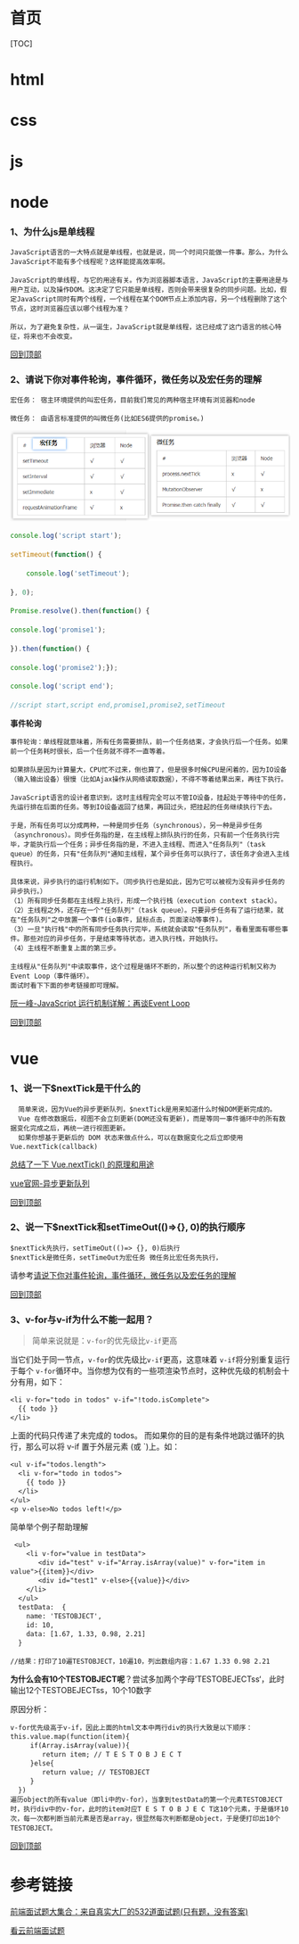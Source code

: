 # 首页

[TOC]



# html

# css

# js

# node

### 1、为什么js是单线程

```
JavaScript语言的一大特点就是单线程，也就是说，同一个时间只能做一件事。那么，为什么JavaScript不能有多个线程呢？这样能提高效率啊。

JavaScript的单线程，与它的用途有关。作为浏览器脚本语言，JavaScript的主要用途是与用户互动，以及操作DOM。这决定了它只能是单线程，否则会带来很复杂的同步问题。比如，假定JavaScript同时有两个线程，一个线程在某个DOM节点上添加内容，另一个线程删除了这个节点，这时浏览器应该以哪个线程为准？

所以，为了避免复杂性，从一诞生，JavaScript就是单线程，这已经成了这门语言的核心特征，将来也不会改变。
```

[回到顶部](#首页)

### 2、请说下你对事件轮询，事件循环，微任务以及宏任务的理解

```
宏任务： 宿主环境提供的叫宏任务，目前我们常见的两种宿主环境有浏览器和node

微任务： 由语言标准提供的叫微任务(比如ES6提供的promise。)

```

![image-20200401201222313](assets/image-20200401201222313.png)

```js
console.log('script start');

setTimeout(function() {

    console.log('setTimeout');

}, 0);

Promise.resolve().then(function() {    

console.log('promise1');

}).then(function() {    

console.log('promise2');});

console.log('script end');

//script start,script end,promise1,promise2,setTimeout
```

**事件轮询**

```
事件轮询：单线程就意味着，所有任务需要排队，前一个任务结束，才会执行后一个任务。如果前一个任务耗时很长，后一个任务就不得不一直等着。

如果排队是因为计算量大，CPU忙不过来，倒也算了，但是很多时候CPU是闲着的，因为IO设备（输入输出设备）很慢（比如Ajax操作从网络读取数据），不得不等着结果出来，再往下执行。

JavaScript语言的设计者意识到，这时主线程完全可以不管IO设备，挂起处于等待中的任务，先运行排在后面的任务。等到IO设备返回了结果，再回过头，把挂起的任务继续执行下去。

于是，所有任务可以分成两种，一种是同步任务（synchronous），另一种是异步任务（asynchronous）。同步任务指的是，在主线程上排队执行的任务，只有前一个任务执行完毕，才能执行后一个任务；异步任务指的是，不进入主线程、而进入"任务队列"（task queue）的任务，只有"任务队列"通知主线程，某个异步任务可以执行了，该任务才会进入主线程执行。

具体来说，异步执行的运行机制如下。（同步执行也是如此，因为它可以被视为没有异步任务的异步执行。）
（1）所有同步任务都在主线程上执行，形成一个执行栈（execution context stack）。
（2）主线程之外，还存在一个"任务队列"（task queue）。只要异步任务有了运行结果，就在"任务队列"之中放置一个事件(io事件，鼠标点击，页面滚动等事件)。
（3）一旦"执行栈"中的所有同步任务执行完毕，系统就会读取"任务队列"，看看里面有哪些事件。那些对应的异步任务，于是结束等待状态，进入执行栈，开始执行。
（4）主线程不断重复上面的第三步。

主线程从"任务队列"中读取事件，这个过程是循环不断的，所以整个的这种运行机制又称为Event Loop（事件循环）。
面试时看下下面的参考链接即可理解。
```

[阮一峰-JavaScript 运行机制详解：再谈Event Loop](http://www.ruanyifeng.com/blog/2014/10/event-loop.html)

[回到顶部](#首页)

# vue

### 1、说一下$nextTick是干什么的

```
  简单来说，因为Vue的异步更新队列，$nextTick是用来知道什么时候DOM更新完成的。
  Vue 在修改数据后，视图不会立刻更新(DOM还没有更新)，而是等同一事件循环中的所有数据变化完成之后，再统一进行视图更新。
  如果你想基于更新后的 DOM 状态来做点什么，可以在数据变化之后立即使用 Vue.nextTick(callback)
```

[总结了一下 Vue.nextTick() 的原理和用途](https://www.cnblogs.com/lguow/p/12247304.html)

[vue官网-异步更新队列](https://cn.vuejs.org/v2/guide/reactivity.html#异步更新队列)

[回到顶部](#首页)

### 2、说一下$nextTick和setTimeOut(()=>{}, 0)的执行顺序

```
$nextTick先执行，setTimeOut(()=> {}, 0)后执行
$nextTick是微任务，setTimeOut为宏任务 微任务比宏任务先执行，
```

请参考[请说下你对事件轮询，事件循环，微任务以及宏任务的理解](#2、请说下你对事件轮询，事件循环，微任务以及宏任务的理解)

[回到顶部](#首页)

### 3、v-for与v-if为什么不能一起用？

> 简单来说就是：`v-for`的优先级比`v-if`更高

当它们处于同一节点，`v-for`的优先级比`v-if`更高，这意味着 `v-if`将分别重复运行于每个 `v-for`循环中。当你想为仅有的一些项渲染节点时，这种优先级的机制会十分有用，如下：

```vue
<li v-for="todo in todos" v-if="!todo.isComplete">
  {{ todo }}
</li>
```

上面的代码只传递了未完成的 todos。
而如果你的目的是有条件地跳过循环的执行，那么可以将 v-if 置于外层元素 (或 `)上。如：

```vue
<ul v-if="todos.length">
  <li v-for="todo in todos">
    {{ todo }}
  </li>
</ul>
<p v-else>No todos left!</p>
```

简单举个例子帮助理解

```vue
 <ul>
    <li v-for="value in testData">
       <div id="test" v-if="Array.isArray(value)" v-for="item in value">{{item}}</div>
       <div id="test1" v-else>{{value}}</div>
    </li>
  </ul>
  testData:  {
    name: 'TESTOBJECT', 
    id: 10,
    data: [1.67, 1.33, 0.98, 2.21]
  }

//结果：打印了10遍TESTOBJECT，10遍10，列出数组内容：1.67 1.33 0.98 2.21
```

**为什么会有10个TESTOBJECT呢**？尝试多加两个字母’TESTOBEJECTss‘，此时输出12个TESTOBEJECTss，10个10数字

原因分析：

```
v-for优先级高于v-if，因此上面的html文本中两行div的执行大致是以下顺序：
this.value.map(function(item){
     if(Array.isArray(value)){
        return item; // T E S T O B J E C T
     }else{
        return value; // TESTOBJECT
     }
  })
遍历object的所有value（即li中的v-for），当拿到testData的第一个元素TESTOBJECT时，执行div中的v-for，此时的item对应T E S T O B J E C T这10个元素，于是循环10次，每一次都判断当前元素是否是array，很显然每次判断都是object，于是便打印出10个TESTOBJECT。
```

[回到顶部](#首页)

# 参考链接

[前端面试题大集合：来自真实大厂的532道面试题(只有题，没有答案)](https://segmentfault.com/a/1190000016481101)

[看云前端面试题](https://www.kancloud.cn/hanxuming/vue-iq/776216)